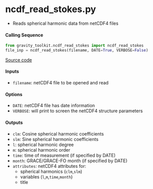 ncdf_read_stokes.py
===================

- Reads spherical harmonic data from netCDF4 files

#### Calling Sequence
```python
from gravity_toolkit.ncdf_read_stokes import ncdf_read_stokes
file_inp = ncdf_read_stokes(filename, DATE=True, VERBOSE=False)
```
[Source code](https://github.com/tsutterley/read-GRACE-harmonics/blob/main/gravity_toolkit/ncdf_read_stokes.py)

#### Inputs
 - `filename`: netCDF4 file to be opened and read

#### Options
 - `DATE`: netCDF4 file has date information
 - `VERBOSE`: will print to screen the netCDF4 structure parameters

#### Outputs
 - `clm`: Cosine spherical harmonic coefficients
 - `slm`: Sine spherical harmonic coefficients
 - `l`: spherical harmonic degree
 - `m`: spherical harmonic order
 - `time`: time of measurement (if specified by DATE)
 - `month`: GRACE/GRACE-FO month (if specified by DATE)
 - `attributes`: netCDF4 attributes for:
    * spherical harmonics (`clm`,`slm`)
    * variables (`l`,`m`,`time`,`month`)
    * title
